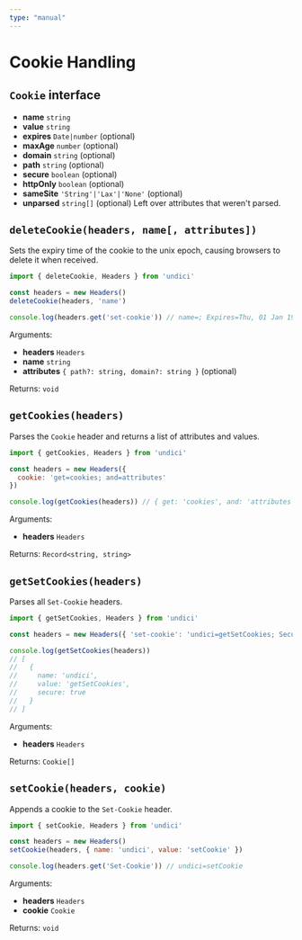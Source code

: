 ```yaml
---
type: "manual"
---
```


# Cookie Handling

## `Cookie` interface

* **name** `string`
* **value** `string`
* **expires** `Date|number` (optional)
* **maxAge** `number` (optional)
* **domain** `string` (optional)
* **path** `string` (optional)
* **secure** `boolean` (optional)
* **httpOnly** `boolean` (optional)
* **sameSite** `'String'|'Lax'|'None'` (optional)
* **unparsed** `string[]` (optional) Left over attributes that weren't parsed.

## `deleteCookie(headers, name[, attributes])`

Sets the expiry time of the cookie to the unix epoch, causing browsers to delete it when received.

```js
import { deleteCookie, Headers } from 'undici'

const headers = new Headers()
deleteCookie(headers, 'name')

console.log(headers.get('set-cookie')) // name=; Expires=Thu, 01 Jan 1970 00:00:00 GMT
```

Arguments:

* **headers** `Headers`
* **name** `string`
* **attributes** `{ path?: string, domain?: string }` (optional)

Returns: `void`

## `getCookies(headers)`

Parses the `Cookie` header and returns a list of attributes and values.

```js
import { getCookies, Headers } from 'undici'

const headers = new Headers({
  cookie: 'get=cookies; and=attributes'
})

console.log(getCookies(headers)) // { get: 'cookies', and: 'attributes' }
```

Arguments:

* **headers** `Headers`

Returns: `Record<string, string>`

## `getSetCookies(headers)`

Parses all `Set-Cookie` headers.

```js
import { getSetCookies, Headers } from 'undici'

const headers = new Headers({ 'set-cookie': 'undici=getSetCookies; Secure' })

console.log(getSetCookies(headers))
// [
//   {
//     name: 'undici',
//     value: 'getSetCookies',
//     secure: true
//   }
// ]

```

Arguments:

* **headers** `Headers`

Returns: `Cookie[]`

## `setCookie(headers, cookie)`

Appends a cookie to the `Set-Cookie` header.

```js
import { setCookie, Headers } from 'undici'

const headers = new Headers()
setCookie(headers, { name: 'undici', value: 'setCookie' })

console.log(headers.get('Set-Cookie')) // undici=setCookie
```

Arguments:

* **headers** `Headers`
* **cookie** `Cookie`

Returns: `void`

